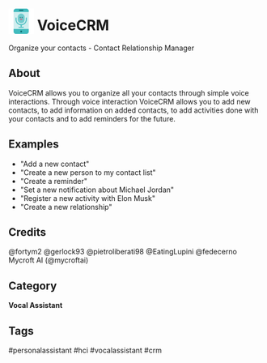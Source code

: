 # <img src='voice-recognition-pngrepo-com.png' card_color='#000000' width='50' height='50' style='vertical-align:bottom'/> VoiceCRM
Organize your contacts - Contact Relationship Manager

## About 
VoiceCRM allows you to organize all your contacts through simple voice interactions. Through voice interaction VoiceCRM allows you to add new contacts, to add information on added contacts, to add activities done with your contacts and to add reminders for the future.

## Examples 
* "Add a new contact"
* "Create a new person to my contact list"
* "Create a reminder"
* "Set a new notification about Michael Jordan"
* "Register a new activity with Elon Musk"
* "Create a new relationship"

## Credits 
@fortym2
@gerlock93
@pietroliberati98
@EatingLupini
@fedecerno
Mycroft AI (@mycroftai)

## Category
**Vocal Assistant**

## Tags
#personalassistant
#hci
#vocalassistant
#crm
